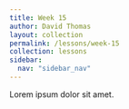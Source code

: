 ```yaml
---
title: Week 15
author: David Thomas
layout: collection
permalink: /lessons/week-15
collection: lessons
sidebar:
  nav: "sidebar_nav"
---
```


Lorem ipsum dolor sit amet.
